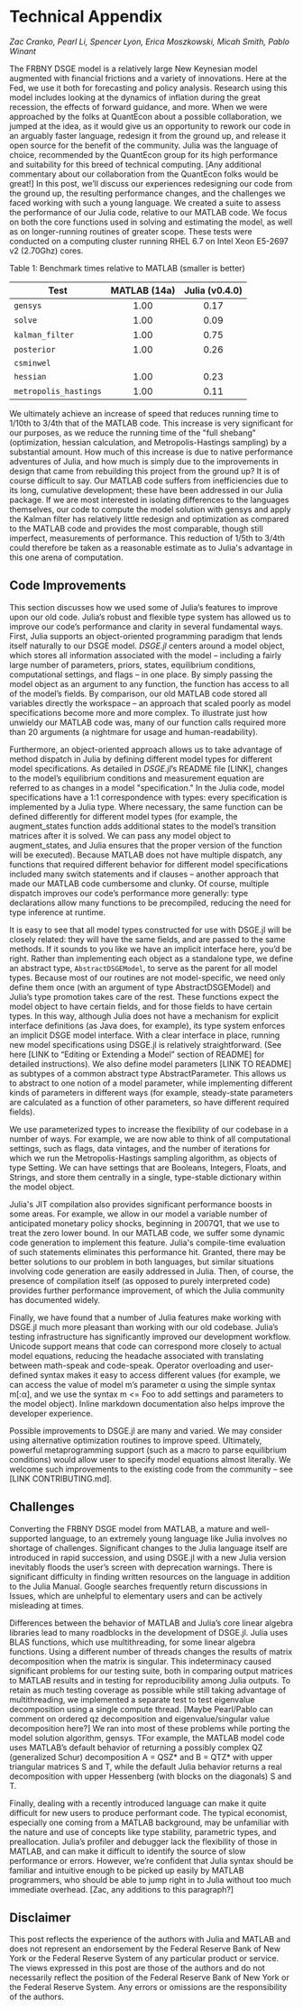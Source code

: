 # Technical Appendix
*Zac Cranko, Pearl Li, Spencer Lyon, Erica Moszkowski, Micah Smith, Pablo Winant*

The FRBNY DSGE model is a relatively large New Keynesian model augmented with
financial frictions and a variety of innovations. Here at the Fed, we use it
both for forecasting and policy analysis. Research using this model includes
looking at the dynamics of inflation during the great recession, the effects of
forward guidance, and more. When we were approached by the folks at QuantEcon
about a possible collaboration, we jumped at the idea, as it would give us an
opportunity to rework our code in an arguably faster language, redesign it from
the ground up, and release it open source for the benefit of the community.
Julia was the language of choice, recommended by the QuantEcon group for its
high performance and suitability for this breed of technical computing. [Any
additional commentary about our collaboration from the QuantEcon folks would be
great!] In this post, we’ll discuss our experiences redesigning our code from
the ground up, the resulting performance changes, and the challenges we faced
working with such a young language.  We created a suite to assess the
performance of our Julia code, relative to our MATLAB code. We focus on both
the core functions used in solving and estimating the model, as well as on
longer-running routines of greater scope. These tests were conducted on a
computing cluster running RHEL 6.7 on Intel Xeon E5-2697 v2 (2.70Ghz) cores.

Table 1: Benchmark times relative to MATLAB (smaller is better)

| Test                 | MATLAB (14a) | Julia (v0.4.0) |
| -------------------- | :----------: | :------------: |
| `gensys`             | 1.00         | 0.17           |
| `solve`              | 1.00         | 0.09           |
| `kalman_filter`      | 1.00         | 0.75           |
| `posterior`          | 1.00         | 0.26           |
| `csminwel`           |              |                |
| `hessian`            | 1.00         | 0.23           |
| `metropolis_hastings`| 1.00         | 0.11           |

We ultimately achieve an increase of speed that reduces running time to 1/10th
to 3/4th that of the MATLAB code. This increase is very significant for our
purposes, as we reduce the running time of the "full shebang" (optimization,
hessian calculation, and Metropolis-Hastings sampling) by a substantial amount.
How much of this increase is due to native performance adventures of Julia, and
how much is simply due to the improvements in design that came from rebuilding
this project from the ground up? It is of course difficult to say. Our MATLAB
code suffers from inefficiencies due to its long, cumulative development; these
have been addressed in our Julia package. If we are most interested in
isolating differences to the languages themselves, our code to compute the
model solution with gensys and apply the Kalman filter has relatively little
redesign and optimization as compared to the MATLAB code and provides the most
comparable, though still imperfect, measurements of performance. This reduction
of 1/5th to 3/4th could therefore be taken as a reasonable estimate as to
Julia's advantage in this one arena of computation.

## Code Improvements

This section discusses how we used some of Julia’s features to improve upon our
old code. Julia’s robust and flexible type system has allowed us to improve our
code’s performance and clarity in several fundamental ways. First, Julia
supports an object-oriented programming paradigm that lends itself naturally to
our DSGE model.  *DSGE.jl* centers around a model object, which stores all
information associated with the model – including a fairly large number of
parameters, priors, states, equilibrium conditions, computational settings, and
flags – in one place.  By simply passing the model object as an argument to any
function, the function has access to all of the model’s fields. By comparison,
our old MATLAB code stored all variables directly the workspace – an approach
that scaled poorly as model specifications become more and more complex. To
illustrate just how unwieldy our MATLAB code was, many of our function calls
required more than 20 arguments (a nightmare for usage and human-readability).

Furthermore, an object-oriented approach allows us to take advantage of method
dispatch in Julia by defining different model types for different model
specifications. As detailed in *DSGE.jl*’s README file [LINK], changes to the
model’s equilibrium conditions and measurement equation are referred to as
changes in a model "specification."  In the Julia code, model specifications
have a 1:1 correspondence with types: every specification is implemented by a
Julia type. Where necessary, the same function can be defined differently for
different model types (for example, the augment_states function adds additional
states to the model’s transition matrices after it is solved. We can pass any
model object to augment_states, and Julia ensures that the proper version of
the function will be executed). Because MATLAB does not have multiple dispatch,
any functions that required different behavior for different model
specifications included many switch statements and if clauses – another
approach that made our MATLAB code cumbersome and clunky. Of course, multiple
dispatch improves our code’s performance more generally: type declarations
allow many functions to be precompiled, reducing the need for type inference at
runtime.

It is easy to see that all model types constructed for use with DSGE.jl will be
closely related: they will have the same fields, and are passed to the same
methods.  If it sounds to you like we have an implicit interface here, you’d be
right. Rather than implementing each object as a standalone type, we define an
abstract type, `AbstractDSGEModel`, to serve as the parent for all model types.
Because most of our routines are not model-specific, we need only define them
once (with an argument of type AbstractDSGEModel) and Julia’s type promotion
takes care of the rest. These functions expect the model object to have certain
fields, and for those fields to have certain types. In this way, although Julia
does not have a mechanism for explicit interface definitions (as Java does, for
example), its type system enforces an implicit DSGE model interface. With a
clear interface in place, running new model specifications using DSGE.jl is
relatively straightforward. (See here [LINK to “Editing or Extending a Model”
section of README] for detailed instructions).  We also define model parameters
[LINK TO README] as subtypes of a common abstract type AbstractParameter. This
allows us to abstract to one notion of a model parameter, while implementing
different kinds of parameters in different ways (for example, steady-state
parameters are calculated as a function of other parameters, so have different
required fields).

We use parameterized types to increase the flexibility of our codebase in a
number of ways. For example, we are now able to think of all computational
settings, such as flags, data vintages, and the number of iterations for which
we run the Metropolis-Hastings sampling algorithm, as objects of type Setting.
We can have settings that are Booleans, Integers, Floats, and Strings, and
store them centrally in a single, type-stable dictionary within the model
object.

Julia's JIT compilation also provides significant performance boosts in some
areas. For example, we allow in our model a variable number of anticipated
monetary policy shocks, beginning in 2007Q1, that we use to treat the zero
lower bound. In our MATLAB code, we suffer some dynamic code generation to
implement this feature. Julia's compile-time evaluation of such statements
eliminates this performance hit. Granted, there may be better solutions to our
problem in both languages, but similar situations involving code generation are
easily addressed in Julia. Then, of course, the presence of compilation itself
(as opposed to purely interpreted code) provides further performance
improvement, of which the Julia community has documented widely.

Finally, we have found that a number of Julia features make working with
DSGE.jl much more pleasant than working with our old codebase. Julia’s testing
infrastructure has significantly improved our development workflow. Unicode
support means that code can correspond more closely to actual model equations,
reducing the headache associated with translating between math-speak and
code-speak. Operator overloading and user-defined syntax makes it easy to
access different values (for example, we can access the value of model m’s
parameter α using the simple syntax m[:α], and we use the syntax m <= Foo  to
add settings and parameters to the model object). Inline markdown documentation
also helps improve the developer experience.

Possible improvements to DSGE.jl are many and varied. We may consider using
alternative optimization routines to improve speed. Ultimately, powerful
metaprogramming support (such as a macro to parse equilibrium conditions) would
allow user to specify model equations almost literally. We welcome such
improvements to the existing code from the community – see [LINK
CONTRIBUTING.md].

## Challenges
Converting the FRBNY DSGE model from MATLAB, a mature and well-supported
language, to an extremely young language like Julia involves no shortage of
challenges. Significant changes to the Julia language itself are introduced in
rapid succession, and using DSGE.jl with a new Julia version inevitably floods
the user’s screen with deprecation warnings. There is significant difficulty in
finding written resources on the language in addition to the Julia Manual.
Google searches frequently return discussions in Issues, which are unhelpful to
elementary users and can be actively misleading at times. 

Differences between the behavior of MATLAB and Julia’s core linear algebra
libraries lead to many roadblocks in the development of DSGE.jl. Julia uses
BLAS functions, which use multithreading, for some linear algebra functions.
Using a different number of threads changes the results of matrix decomposition
when the matrix is singular.   This indeterminacy caused significant problems
for our testing suite, both in comparing output matrices to MATLAB results and
in testing for reproducibility among Julia outputs. To retain as much testing
coverage as possible while still taking advantage of multithreading, we
implemented a separate test to test eigenvalue decomposition using a single
compute thread. [Maybe Pearl/Pablo can comment on ordered qz decomposition and
eigenvalue/singular value decomposition here?] We ran into most of these
problems while porting the model solution algorithm, gensys.  TFor example, the
MATLAB model code uses MATLAB’s default behavior of returning a possibly
complex QZ (generalized Schur) decomposition A = QSZ* and B = QTZ* with upper
triangular matrices S and T, while the default Julia behavior returns a real
decomposition with upper Hessenberg (with blocks on the diagonals) S and T. 

Finally, dealing with a recently introduced language can make it quite
difficult for new users to produce performant code.  The typical economist,
especially one coming from a MATLAB background, may be unfamiliar with the
nature and use of concepts like type stability, parametric types, and
preallocation. Julia’s profiler and debugger lack the flexibility of those in
MATLAB, and can make it difficult to identify the source of slow performance or
errors. However, we’re confident that Julia syntax should be familiar and
intuitive enough to be picked up easily by MATLAB programmers, who should be
able to jump right in to Julia without too much immediate overhead. [Zac, any
additions to this paragraph?]

## Disclaimer
This post reflects the experience of the authors with Julia and MATLAB and does
not represent an endorsement by the Federal Reserve Bank of New York or the
Federal Reserve System of any particular product or service. The views
expressed in this post are those of the authors and do not necessarily reflect
the position of the Federal Reserve Bank of New York or the Federal Reserve
System. Any errors or omissions are the responsibility of the authors.

